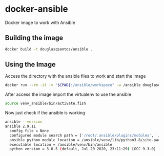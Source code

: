 # docker-ansible

Docker image to work with Ansible

## Building the image 

```bash
docker build -t douglasqsantos/ansible .
```

## Using the Image

Access the directory with the ansible files to work and start the image
```bash
docker run --rm -it -v "${PWD}:/ansible/workspace" -w /ansible douglasqsantos/ansible fish
```

After access the image import the virtualenv to use the ansible
```bash
source venv_ansible/bin/activate.fish
```

Now just check if the ansible is working
```bash
ansible --version
ansible 2.9.11      
  config file = None
  configured module search path = ['/root/.ansible/plugins/modules', '/usr/share/ansible/plugins/modules']
  ansible python module location = /ansible/venv/lib/python3.8/site-packages/ansible
  executable location = /ansible/venv/bin/ansible
  python version = 3.8.5 (default, Jul 20 2020, 23:11:29) [GCC 9.3.0]
```
